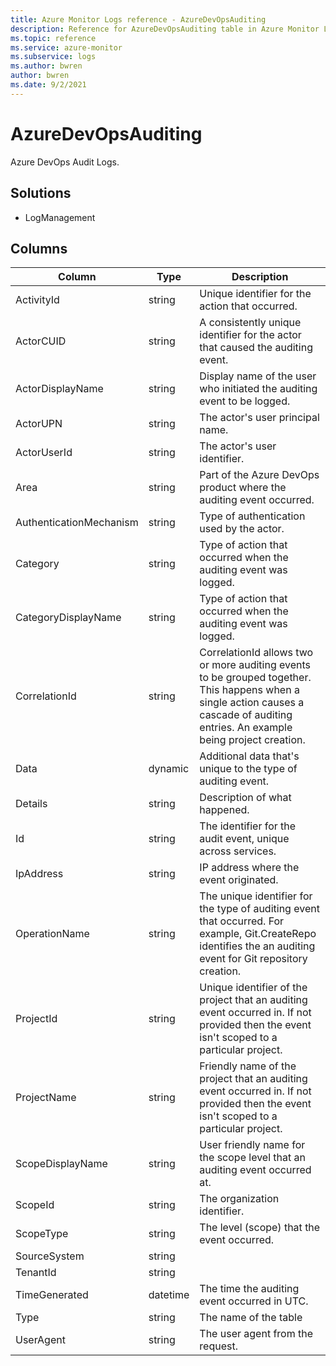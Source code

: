 ```yaml
---
title: Azure Monitor Logs reference - AzureDevOpsAuditing
description: Reference for AzureDevOpsAuditing table in Azure Monitor Logs.
ms.topic: reference
ms.service: azure-monitor
ms.subservice: logs
ms.author: bwren
author: bwren
ms.date: 9/2/2021
---
```


# AzureDevOpsAuditing

 Azure DevOps Audit Logs.

## Solutions

- LogManagement




## Columns

|Column|Type|Description|
|---|---|---|
|ActivityId|string|Unique identifier for the action that occurred.|
|ActorCUID|string|A consistently unique identifier for the actor that caused the auditing event.|
|ActorDisplayName|string|Display name of the user who initiated the auditing event to be logged.|
|ActorUPN|string|The actor's user principal name.|
|ActorUserId|string|The actor's user identifier.|
|Area|string|Part of the Azure DevOps product where the auditing event occurred.|
|AuthenticationMechanism|string|Type of authentication used by the actor.|
|Category|string|Type of action that occurred when the auditing event was logged.|
|CategoryDisplayName|string|Type of action that occurred when the auditing event was logged.|
|CorrelationId|string|CorrelationId allows two or more auditing events to be grouped together. This happens when a single action causes a cascade of auditing entries. An example being project creation.|
|Data|dynamic|Additional data that's unique to the type of auditing event.|
|Details|string|Description of what happened.|
|Id|string|The identifier for the audit event, unique across services.|
|IpAddress|string|IP address where the event originated.|
|OperationName|string|The unique identifier for the type of auditing event that occurred. For example, Git.CreateRepo identifies the an auditing event for Git repository creation.|
|ProjectId|string|Unique identifier of the project that an auditing event occurred in. If not provided then the event isn't scoped to a particular project.|
|ProjectName|string|Friendly name of the project that an auditing event occurred in. If not provided then the event isn't scoped to a particular project.|
|ScopeDisplayName|string|User friendly name for the scope level that an auditing event occurred at.|
|ScopeId|string|The organization identifier.|
|ScopeType|string|The level (scope) that the event occurred.|
|SourceSystem|string||
|TenantId|string||
|TimeGenerated|datetime|The time the auditing event occurred in UTC.|
|Type|string|The name of the table|
|UserAgent|string|The user agent from the request.|
